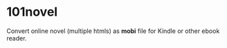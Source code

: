 # 101novel

Convert online novel (multiple htmls) as __mobi__ file for Kindle or other ebook reader.
